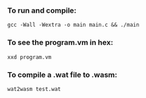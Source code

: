 ### To run and compile:
```
gcc -Wall -Wextra -o main main.c && ./main
```


### To see the program.vm in hex:
```
xxd program.vm
```

### To compile a .wat file to .wasm:
```
wat2wasm test.wat
```